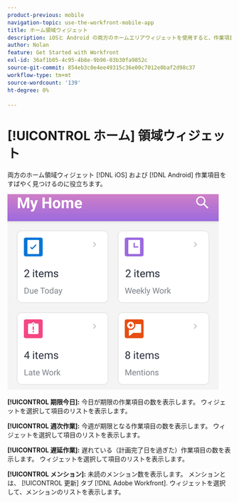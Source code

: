```yaml
---
product-previous: mobile
navigation-topic: use-the-workfront-mobile-app
title: ホーム領域ウィジェット
description: iOSと Android の両方のホームエリアウィジェットを使用すると、作業項目をすばやく見つけることができます。
author: Nolan
feature: Get Started with Workfront
exl-id: 36af1b05-4c95-4b8e-9b96-03b30fa9852c
source-git-commit: 854eb3c0e4ee49315c36e00c7012e0baf2d98c37
workflow-type: tm+mt
source-wordcount: '139'
ht-degree: 0%

---
```


# [!UICONTROL ホーム] 領域ウィジェット

両方のホーム領域ウィジェット [!DNL iOS] および [!DNL Android] 作業項目をすばやく見つけるのに役立ちます。

![ホーム領域ウィジェット](assets/mobile-home-area-widgets.png)

**[!UICONTROL 期限今日]:** 今日が期限の作業項目の数を表示します。 ウィジェットを選択して項目のリストを表示します。

**[!UICONTROL 週次作業]:** 今週が期限となる作業項目の数を表示します。 ウィジェットを選択して項目のリストを表示します。

**[!UICONTROL 遅延作業]:** 遅れている（計画完了日を過ぎた）作業項目の数を表示します。 ウィジェットを選択して項目のリストを表示します。

**[!UICONTROL メンション]:** 未読のメンション数を表示します。 メンションとは、 [!UICONTROL 更新] タブ [!DNL Adobe Workfront]. ウィジェットを選択して、メンションのリストを表示します。

